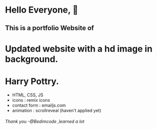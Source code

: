 # Hello Everyone, 👋 
## This is a portfolio Website  of 
# Updated website with a hd image in background.
# Harry Pottry.
- HTML, CSS, JS
- icons : remix icons
- contact form : emailjs.com
- animation : scrollreveal (haven't applied yet)
###### Thank you -@Bedimcode ,learned a lot
